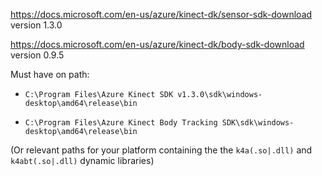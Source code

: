 https://docs.microsoft.com/en-us/azure/kinect-dk/sensor-sdk-download version 1.3.0

https://docs.microsoft.com/en-us/azure/kinect-dk/body-sdk-download version 0.9.5

Must have on path:

* `C:\Program Files\Azure Kinect SDK v1.3.0\sdk\windows-desktop\amd64\release\bin`

* `C:\Program Files\Azure Kinect Body Tracking SDK\sdk\windows-desktop\amd64\release\bin`


(Or relevant paths for your platform containing the the `k4a(.so|.dll)` and `k4abt(.so|.dll)` dynamic libraries)


